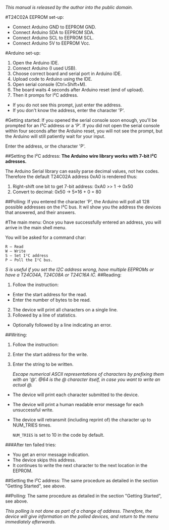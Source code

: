 _This manual is released by the author into the public domain._

#T24C02A EEPROM set-up:
- Connect Arduino GND to EEPROM GND.
- Connect Arduino SDA to EEPROM SDA.
- Connect Arduino SCL to EEPROM SCL.
- Connect Arduino 5V  to EEPROM Vcc.

#Arduino set-up:
1. Open the Arduino IDE.
2. Connect Arduino (I used USB).
3. Choose correct board and serial port in Arduino IDE.
4. Upload code to Arduino using the IDE.
5. Open serial console (Ctrl+Shift+M).
6. The board waits 4 seconds after Arduino reset (end of upload).
7. Then it promps for I²C address.
  * If you do not see this prompt, just enter the address.
  * If you don't know the address, enter the character 'P'.

#Getting started:
If you opened the serial console soon enough, you'll be prompted for an I²C address or a 'P'. If you did not open the serial console within four seconds after the Arduino reset, you will not see the prompt, but the Arduino will still patiently wait for your input.

Enter the address, or the character 'P'.

##Setting the I²C address:
__The Arduino wire library works with 7-bit I²C adresses.__

The Arduino Serial library can easily parse decimal values, not hex codes. Therefore the default T24C02A address 0xA0 is rendered thus:
1. Right-shift one bit to get 7-bit address: 0xA0 >> 1 → 0x50
2. Convert to decimal: 0x50 → 5×16 + 0 = 80

##Polling:
If you entered the character 'P', the Arduino will poll all 128 possible addresses on the I²C bus.
    It wil show you the address the devices that answered, and their answers.

#The main menu:
Once you have successfully entered an address, you will arrive in the main shell menu.

You will be asked for a command char:

    R — Read
    W — Write
    S — Set I²C address
    P — Poll the I²C bus.
_S is useful if you set the I2C address wrong, have multiple EEPROMs or have a T24C04A, T24C08A or T24C16A IC._
##Reading:
1. Follow the instruction:
  - Enter the start address for the read.
  - Enter the number of bytes to be read.
2. The device will print all characters on a single line.
3. Followed by a line of statistics.
  - Optionally followed by a line indicating an error.

##Writing:
1. Follow the instruction:
2. Enter the start address for the write.
3. Enter the string to be written.

    _Escape numerical ASCII representations of characters by prefixing them with an '@'._
    _@64 is the @ character itself, in case you want to write an actual @._

- The device will print each character submitted to the device.
- The device will print a human readable error message for each unsuccessful write.
- The device will retransmit (including reprint of) the character up to NUM_TRIES times.

    `NUM_TRIES` is set to 10 in the code by default.

###After ten failed tries:
  - You get an error message indication.
  - The device skips this address.
  - It continues to write the next character to the next location in the EEPROM.

##Setting the I²C address:
The same procedure as detailed in the section "Getting Started", see above.

##Polling:
The same procedure as detailed in the section "Getting Started", see above.

_This polling is not done as part of a change of address. Therefore, the device will give information on the polled devices, and return to the menu immediately afterwards._

